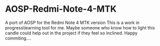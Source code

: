 # AOSP-Redmi-Note-4-MTK
A port of AOSP for the Redmi Note 4 MTK version 
This is a work in progress\learning tool for me. 
Maybe someone who know how to light this candle could help out in the project if they feel so inclined. 
Happy commiting....
